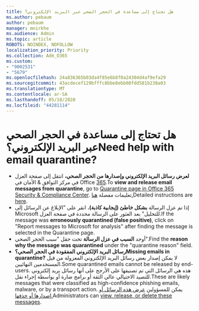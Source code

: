 ```yaml
---
title: هل تحتاج إلى مساعدة في الحجر الصحي عبر البريد الإلكتروني؟
ms.author: pebaum
author: pebaum
manager: mnirkhe
ms.audience: Admin
ms.topic: article
ROBOTS: NOINDEX, NOFOLLOW
localization_priority: Priority
ms.collection: Adm_O365
ms.custom:
- "9002531"
- "5679"
ms.openlocfilehash: 24a836365b03da4f85e6b8f0a24304d4af9efa29
ms.sourcegitcommit: 43acdecef129bfffc8bbe8ebb08fdd581b238a03
ms.translationtype: MT
ms.contentlocale: ar-SA
ms.lasthandoff: 05/18/2020
ms.locfileid: "44281114"
---
```

# <a name="need-help-with-email-quarantine"></a><span data-ttu-id="f09bf-102">هل تحتاج إلى مساعدة في الحجر الصحي عبر البريد الإلكتروني؟</span><span class="sxs-lookup"><span data-stu-id="f09bf-102">Need help with email quarantine?</span></span>

- <span data-ttu-id="f09bf-103">**لعرض رسائل البريد الإلكتروني وإصدارها من الحجر الصحي،** انتقل إلى صفحة العزل في مركز التوافق & الأمان في Office [365](https://protection.office.com/quarantine).</span><span class="sxs-lookup"><span data-stu-id="f09bf-103">To **view and release email messages from quarantine**, go to [Quarantine page in Office 365 Security & Compliance Center](https://protection.office.com/quarantine).</span></span> <span data-ttu-id="f09bf-104">تعليمات مفصلة [هنا.](https://docs.microsoft.com/microsoft-365/security/office-365-security/find-and-release-quarantined-messages-as-a-user?view=o365-worldwide#view-your-quarantined-messages)</span><span class="sxs-lookup"><span data-stu-id="f09bf-104">Detailed instructions are [here](https://docs.microsoft.com/microsoft-365/security/office-365-security/find-and-release-quarantined-messages-as-a-user?view=o365-worldwide#view-your-quarantined-messages).</span></span>
- <span data-ttu-id="f09bf-105">إذا تم عزل الرسالة **بشكل خاطئ (إيجابية كاذبة)**، انقر على "الإبلاغ عن الرسائل إلى Microsoft للتحليل" بعد العثور على الرسالة محددة في صفحة العزل.</span><span class="sxs-lookup"><span data-stu-id="f09bf-105">If the message was **erroneously quarantined (false positive)**, click on "Report messages to Microsoft for analysis" after finding the message is selected in the Quarantine page.</span></span> 
- <span data-ttu-id="f09bf-106">أوجد **السبب في عزل الرسالة** تحت حقل "سبب الحجر الصحي".</span><span class="sxs-lookup"><span data-stu-id="f09bf-106">Find the **reason why the message was quarantined** under the "quarantine reason" field.</span></span>
- <span data-ttu-id="f09bf-107">**رسائل البريد الإلكتروني المفقودة في الحجر الصحي؟**</span><span class="sxs-lookup"><span data-stu-id="f09bf-107">**Missing emails in quarantine?**</span></span> <span data-ttu-id="f09bf-108">لا يمكن إصدار بعض رسائل البريد الإلكتروني المعزولة من قبل المستخدمين النهائيين.</span><span class="sxs-lookup"><span data-stu-id="f09bf-108">Some quarantined emails cannot be released by end-users.</span></span> <span data-ttu-id="f09bf-109">هذه هي الرسائل التي تم تصنيفها على الأرجح على أنها رسائل بريد إلكتروني للتصيد الاحتيالي عالي الثقة أو برامج ضارة أو بواسطة إجراء نقل.</span><span class="sxs-lookup"><span data-stu-id="f09bf-109">These are likely messages that were classified as high-confidence phishing emails, malware, or by a transport action.</span></span> <span data-ttu-id="f09bf-110">يمكن للمسؤولين [عرض هذه الرسائل أو إصدارها أو حذفها.](https://docs.microsoft.com/microsoft-365/security/office-365-security/manage-quarantined-messages-and-files?view=o365-worldwide)</span><span class="sxs-lookup"><span data-stu-id="f09bf-110">Administrators can [view, release, or delete these messages](https://docs.microsoft.com/microsoft-365/security/office-365-security/manage-quarantined-messages-and-files?view=o365-worldwide).</span></span> 

